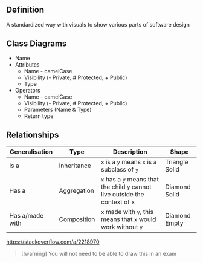 ## Definition
A standardized way with visuals to show various parts of software design
## Class Diagrams
- Name
- Attributes
	- Name - camelCase
	- Visibility (- Private, # Protected, + Public)
	- Type
- Operators
	- Name - camelCase
	- Visibility (- Private, # Protected, + Public)
	- Parameters (Name & Type)
	- Return type
## Relationships
|Generalisation|Type|Description|Shape|
|-----|------|------|------|
|Is a |Inheritance| `x` is a `y` means `x` is a subclass of `y`|Triangle Solid|
|Has a |Aggregation| `x` has a `y` means that the child `y` cannot live outside the context of x|Diamond Solid|
|Has a/made with |Composition| `x` made with `y`, this means that `x` would work without `y`|Diamond Empty|
https://stackoverflow.com/a/2218970


> [!warning] You will not need to be able to draw this in an exam